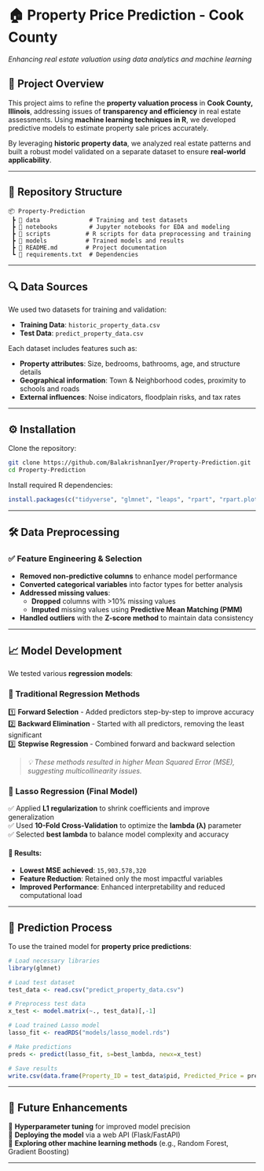 # 🏠 Property Price Prediction - Cook County  
*Enhancing real estate valuation using data analytics and machine learning*  

## 📌 Project Overview  
This project aims to refine the **property valuation process** in **Cook County, Illinois**, addressing issues of **transparency and efficiency** in real estate assessments. Using **machine learning techniques in R**, we developed predictive models to estimate property sale prices accurately.  

By leveraging **historic property data**, we analyzed real estate patterns and built a robust model validated on a separate dataset to ensure **real-world applicability**.

---

## 📂 Repository Structure  
```
📦 Property-Prediction  
 ┣ 📂 data              # Training and test datasets  
 ┣ 📂 notebooks         # Jupyter notebooks for EDA and modeling  
 ┣ 📂 scripts          # R scripts for data preprocessing and training  
 ┣ 📂 models           # Trained models and results  
 ┣ 📜 README.md        # Project documentation  
 ┗ 📜 requirements.txt  # Dependencies  
```

---

## 🔍 Data Sources  
We used two datasets for training and validation:  
- **Training Data**: `historic_property_data.csv`  
- **Test Data**: `predict_property_data.csv`  

Each dataset includes features such as:  
- **Property attributes**: Size, bedrooms, bathrooms, age, and structure details  
- **Geographical information**: Town & Neighborhood codes, proximity to schools and roads  
- **External influences**: Noise indicators, floodplain risks, and tax rates  

---

## ⚙️ Installation  
Clone the repository:  
```sh
git clone https://github.com/BalakrishnanIyer/Property-Prediction.git
cd Property-Prediction
```
Install required R dependencies:  
```r
install.packages(c("tidyverse", "glmnet", "leaps", "rpart", "rpart.plot", "mice"))
```

---

## 🛠 Data Preprocessing  
### ✅ Feature Engineering & Selection  
- **Removed non-predictive columns** to enhance model performance  
- **Converted categorical variables** into factor types for better analysis  
- **Addressed missing values**:  
  - **Dropped** columns with >10% missing values  
  - **Imputed** missing values using **Predictive Mean Matching (PMM)**  
- **Handled outliers** with the **Z-score method** to maintain data consistency  

---

## 📈 Model Development  
We tested various **regression models**:  

### 🔹 Traditional Regression Methods  
1️⃣ **Forward Selection** - Added predictors step-by-step to improve accuracy  
2️⃣ **Backward Elimination** - Started with all predictors, removing the least significant  
3️⃣ **Stepwise Regression** - Combined forward and backward selection  

> *💡 These methods resulted in higher Mean Squared Error (MSE), suggesting multicollinearity issues.*  

### 🔹 Lasso Regression (Final Model)  
✅ Applied **L1 regularization** to shrink coefficients and improve generalization  
✅ Used **10-Fold Cross-Validation** to optimize the **lambda (λ)** parameter  
✅ Selected **best lambda** to balance model complexity and accuracy  

#### 🚀 Results:  
- **Lowest MSE achieved**: `15,903,578,320`  
- **Feature Reduction**: Retained only the most impactful variables  
- **Improved Performance**: Enhanced interpretability and reduced computational load  

---

## 🚀 Prediction Process  
To use the trained model for **property price predictions**:  

```r
# Load necessary libraries
library(glmnet)

# Load test dataset
test_data <- read.csv("predict_property_data.csv")

# Preprocess test data
x_test <- model.matrix(~., test_data)[,-1]

# Load trained Lasso model
lasso_fit <- readRDS("models/lasso_model.rds")

# Make predictions
preds <- predict(lasso_fit, s=best_lambda, newx=x_test)

# Save results
write.csv(data.frame(Property_ID = test_data$pid, Predicted_Price = preds), "predicted_prices.csv", row.names = FALSE)
```

---

## 🔮 Future Enhancements  
🔹 **Hyperparameter tuning** for improved model precision  
🔹 **Deploying the model** via a web API (Flask/FastAPI)  
🔹 **Exploring other machine learning methods** (e.g., Random Forest, Gradient Boosting)  

---
